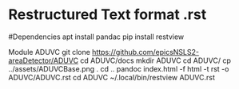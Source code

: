 
# Restructured Text format .rst
#Dependencies
apt install pandac
pip install restview

Module ADUVC
git clone https://github.com/epicsNSLS2-areaDetector/ADUVC
cd ADUVC/docs
mkdir ADUVC
cd ADUVC/
cp ../assets/ADUVCBase.png .
cd ..
pandoc index.html -f html -t rst -o ADUVC/ADUVC.rst
cd ADUVC
 ~/.local/bin/restview ADUVC.rst 

